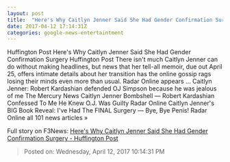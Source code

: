 ```yaml
---
layout: post
title:  "Here's Why Caitlyn Jenner Said She Had Gender Confirmation Surgery - Huffington Post"
date: 2017-04-12 17:14:31Z
categories: google-news-entertaintment
---
```


Huffington Post Here's Why Caitlyn Jenner Said She Had Gender Confirmation Surgery Huffington Post There isn't much Caitlyn Jenner can do without making headlines, but news that her tell-all memoir, due out April 25, offers intimate details about her transition has the online gossip rags losing their minds even more than usual. Radar Online appears ... Caitlyn Jenner: Robert Kardashian defended OJ Simpson because he was jealous of me The Mercury News Caitlyn Jenner Bombshell — Robert Kardashian Confessed To Me He Knew O.J. Was Guilty Radar Online Caitlyn Jenner's BIG Book Reveal: I've Had The FINAL Surgery — Bye, Bye Penis! Radar Online all 101 news articles »


Full story on F3News: [Here's Why Caitlyn Jenner Said She Had Gender Confirmation Surgery - Huffington Post](http://www.f3nws.com/n/PkcnrE)

> Posted on: Wednesday, April 12, 2017 10:14:31 PM
